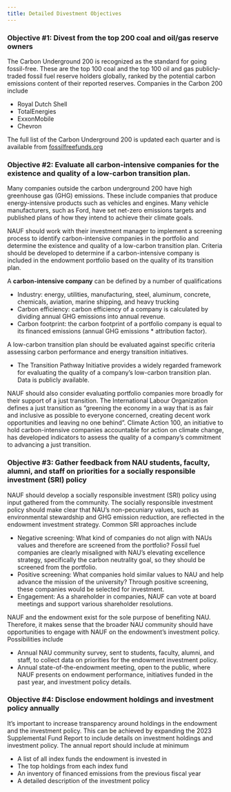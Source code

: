 ```yaml
---
title: Detailed Divestment Objectives
---
```


### Objective #1: Divest from the top 200 coal and oil/gas reserve owners

The Carbon Underground 200 is recognized as the standard for going fossil-free. These are the top 100 coal and the top 100 oil and gas publicly-traded fossil fuel reserve holders globally, ranked by the potential carbon emissions content of their reported reserves. Companies in the Carbon 200 include

* Royal Dutch Shell 
* TotalEnergies
* ExxonMobile
* Chevron

The full list of the Carbon Underground 200 is updated each quarter and is available from
<a href="https://fossilfreefunds.org/" target="_blank">fossilfreefunds.org</a>

### Objective #2: Evaluate all carbon-intensive companies for the existence and quality of a low-carbon transition plan.

Many companies outside the carbon underground 200 have high greenhouse gas (GHG) emissions. These include companies that produce energy-intensive products such as vehicles and engines. Many vehicle manufacturers, such as Ford, have set net-zero emissions targets and published plans of how they intend to achieve their climate goals.

NAUF should work with their investment manager to implement a screening process to identify carbon-intensive companies in the portfolio and determine the existence and quality of a low-carbon transition plan. Criteria should be developed to determine if a carbon-intensive company is included in the endowment portfolio based on the quality of its transition plan. 

A **carbon-intensive company** can be defined by a number of qualifications
* Industry: energy, utilities, manufacturing, steel, aluminum, concrete, chemicals, aviation, marine shipping, and heavy trucking
* Carbon efficiency: carbon efficiency of a company is calculated by dividing annual GHG emissions into annual revenue. 
* Carbon footprint: the carbon footprint of a portfolio company is equal to its financed emissions (annual GHG emissions * attribution factor).

A low-carbon transition plan should be evaluated against specific criteria assessing carbon performance and energy transition initiatives. 
* The Transition Pathway Initiative provides a widely regarded framework for evaluating the quality of a company’s low-carbon transition plan. Data is publicly available. 

NAUF should also consider evaluating portfolio companies more broadly for their support of a just transition. The International Labour Organization defines a just transition as “greening the economy in a way that is as fair and inclusive as possible to everyone concerned, creating decent work opportunities and leaving no one behind”. Climate Action 100, an initiative to hold carbon-intensive companies accountable for action on climate change, has developed indicators to assess the quality of a company’s commitment to advancing a just transition. 


### Objective #3: Gather feedback from NAU students, faculty, alumni, and staff on priorities for a socially responsible investment (SRI) policy

NAUF should develop a socially responsible investment (SRI) policy using input gathered from the community. The socially responsible investment policy should make clear that NAU’s non-pecuniary values, such as environmental stewardship and GHG emission reduction, are reflected in the endowment investment strategy. Common SRI approaches include 
* Negative screening: What kind of companies do not align with NAUs values and therefore are screened from the portfolio? Fossil fuel companies are clearly misaligned with NAU’s elevating excellence strategy, specifically the carbon neutrality goal, so they should be screened from the portfolio. 
* Positive screening: What companies hold similar values to NAU and help advance the mission of the university? Through positive screening, these companies would be selected for investment. 
* Engagement: As a shareholder in companies, NAUF can vote at board meetings and support various shareholder resolutions.

NAUF and the endowment exist for the sole purpose of benefiting NAU. Therefore, it makes sense that the broader NAU community should have opportunities to engage with NAUF on the endowment’s investment policy. Possibilities include
* Annual NAU community survey, sent to students, faculty, alumni, and staff, to collect data on priorities for the endowment investment policy. 
* Annual state-of-the-endowment meeting, open to the public, where NAUF presents on endowment performance, initiatives funded in the past year, and investment policy details.

### Objective #4: Disclose endowment holdings and investment policy annually

It’s important to increase transparency around holdings in the endowment and the investment policy. This can be achieved by expanding the 2023 Supplemental Fund Report to include details on investment holdings and investment policy. The annual report should include at minimum 
* A list of all index funds the endowment is invested in 
* The top holdings from each index fund 
* An inventory of financed emissions from the previous fiscal year 
* A detailed description of the investment policy